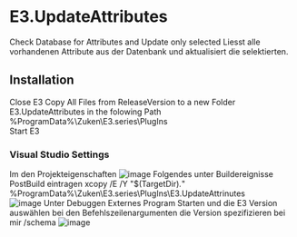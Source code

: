 # E3.UpdateAttributes
Check Database for Attributes and Update only selected 
Liesst alle vorhandenen Attribute aus der Datenbank und aktualisiert die selektierten. 

## Installation
Close E3
Copy All Files from ReleaseVersion to a new Folder E3.UpdateAttributes in the folowing Path 
%ProgramData%\Zuken\E3.series\PlugIns\
Start E3

### Visual Studio Settings 
Im den Projekteigenschaften 
![image](https://user-images.githubusercontent.com/115484561/202109577-14cadee4-c0aa-46c0-baad-3631d7a77bd4.png)
Folgendes unter Buildereignisse PostBuild eintragen 
xcopy  /E /Y "$(TargetDir)*.*" %ProgramData%\Zuken\E3.series\PlugIns\E3.UpdateAttrinutes\
![image](https://user-images.githubusercontent.com/115484561/202109739-a77824ed-e69e-4f60-a40b-81f95eb49160.png)
Unter Debuggen 
Externes Program Starten und die E3 Version auswählen 
bei den Befehlszeilenargumenten die Version spezifizieren bei mir /schema
![image](https://user-images.githubusercontent.com/115484561/202110037-97ed6363-8c4e-499e-872b-69c193d95ce2.png)


